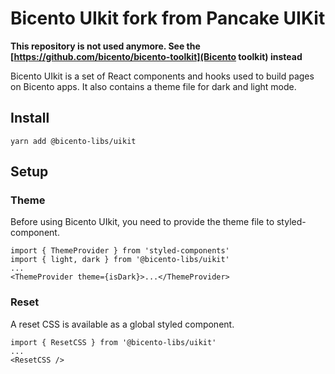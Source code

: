 # Bicento UIkit fork from Pancake UIKit

**This repository is not used anymore. See the [https://github.com/bicento/bicento-toolkit](Bicento toolkit) instead**

Bicento UIkit is a set of React components and hooks used to build pages on Bicento apps. It also contains a theme file for dark and light mode.

## Install

`yarn add @bicento-libs/uikit`

## Setup

### Theme

Before using Bicento UIkit, you need to provide the theme file to styled-component.

```
import { ThemeProvider } from 'styled-components'
import { light, dark } from '@bicento-libs/uikit'
...
<ThemeProvider theme={isDark}>...</ThemeProvider>
```

### Reset

A reset CSS is available as a global styled component.

```
import { ResetCSS } from '@bicento-libs/uikit'
...
<ResetCSS />
```


